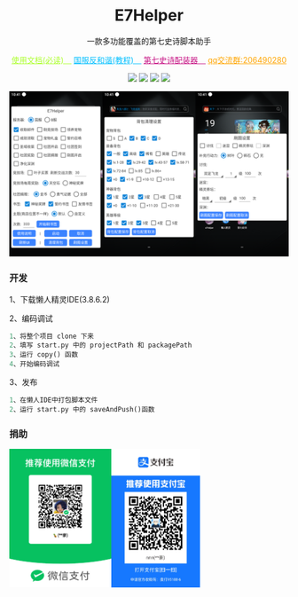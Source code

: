 <div align="center">
<h1>E7Helper</h1>
<p>一款多功能覆盖的第七史诗脚本助手</a> </p>

<p>
    <a style="color: greenyellow" href=https://boluokk.gitee.io/e7-helper/>使用文档(必读)　</a>
    <a style="color: deepskyblue" href=https://g.nga.cn/read.php?tid=37578061&rand=743/>国服反和谐(教程)　</a>
    <a style="color: mediumvioletred" href=https://www.bilibili.com/video/BV1214y1k7XB/?spm_id_from=333.337.search-card.all.click&vd_source=0a11f3e57dadf1233d83ab558c971e40/>第七史诗配装器　</a>
    <a style="color: orange;" href=https://qm.qq.com/cgi-bin/qm/qr?k=o6MW-K-Ws6A2-S_WhHEro1JggzREWPzt&jump_from=webapi&authKey=PRSHw0kOjKtnqEVwyXCRHnKKwAWhzXWD/y486deoyZ/AWyNfGLwHIEwjb8gf9yoX>qq交流群:206490280</a>
</p>

![](https://img.shields.io/badge/script_size-41KB-blue)
![](https://img.shields.io/badge/downloads-4k+-green)
![](https://img.shields.io/badge/repo_size-3.54MB-orange)
![](https://img.shields.io/badge/total_line-4k+-purple)

![](cover.png)

</div>

### 开发
1、下载懒人精灵IDE(3.8.6.2)

2、编码调试
```python
1、将整个项目 clone 下来
2、填写 start.py 中的 projectPath 和 packagePath
3、运行 copy() 函数
4、开始编码调试
```

3、发布
```python
1、在懒人IDE中打包脚本文件
2、运行 start.py 中的 saveAndPush()函数
```

### 捐助
<div style="display: flex;height: 250px">
    <img src="wechat.png">
    <img src="alipay.jpg">
</div>
